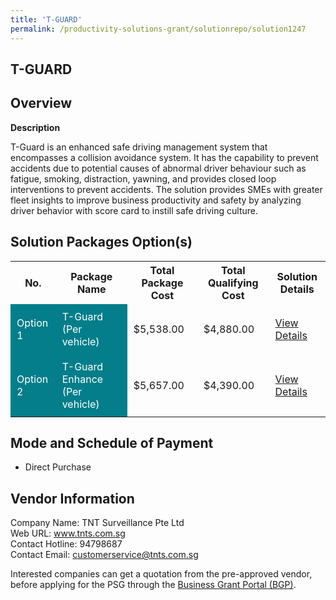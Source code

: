 ```yaml
---
title: 'T-GUARD'
permalink: /productivity-solutions-grant/solutionrepo/solution1247
---
```


## T-GUARD

## Overview

**Description**

T-Guard is an enhanced safe driving management system that encompasses a collision avoidance system. It has the capability to prevent accidents due to potential causes of abnormal driver behaviour such as fatigue, smoking, distraction, yawning, and provides closed loop interventions to prevent accidents. The solution provides SMEs with greater fleet insights to improve business productivity and safety by analyzing driver behavior with score card to instill safe driving culture.

## Solution Packages Option(s)

<table>
<tr>
<th><b>No.</b></th>
<th><b>Package Name</b></th>
<th><b>Total Package Cost</b></th>
<th><b>Total Qualifying Cost</b></th>
<th><b>Solution Details</b></th>
</tr>
<tr>
<td style='padding: 10px; background-color: #037E8A; color: #FFFFFF;'>Option 1</td>
<td style='padding: 10px; background-color: #037E8A; color: #FFFFFF;'>T-Guard (Per vehicle)</td>
<td style='padding: 10px;'>$5,538.00</td>
<td style='padding: 10px;'>$4,880.00</td>
<td style='padding: 10px;'><a href='/images/psg/TNT_20220398_Desensitised_Annex_3_Part_1.pdf' target='_blank'>View Details</a></td>
</tr>
<tr>
<td style='padding: 10px; background-color: #037E8A; color: #FFFFFF;'>Option 2</td>
<td style='padding: 10px; background-color: #037E8A; color: #FFFFFF;'>T-Guard Enhance (Per vehicle)</td>
<td style='padding: 10px;'>$5,657.00</td>
<td style='padding: 10px;'>$4,390.00</td>
<td style='padding: 10px;'><a href='/images/psg/TNT_20220398_Desensitised_Annex_3_Part_2.pdf' target='_blank'>View Details</a></td>
</tr>
</table>

## Mode and Schedule of Payment

 - Direct Purchase

## Vendor Information

 Company Name: TNT Surveillance Pte Ltd<br>Web URL: www.tnts.com.sg <br>Contact Hotline: 94798687 <br>Contact Email: customerservice@tnts.com.sg <br>

Interested companies can get a quotation from the pre-approved vendor, before applying for the PSG through the <a href='https://www.businessgrants.gov.sg/' target='_blank' rel='noopener'>Business Grant Portal (BGP)</a>.

<script src="/jquery/resize-tables.js"></script>
